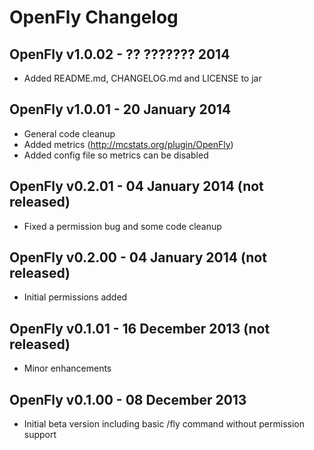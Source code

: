 OpenFly Changelog
=================

OpenFly v1.0.02 - ?? ??????? 2014
---------------------------------
 - Added README.md, CHANGELOG.md and LICENSE to jar

OpenFly v1.0.01 - 20 January 2014
---------------------------------
 - General code cleanup
 - Added metrics (http://mcstats.org/plugin/OpenFly)
 - Added config file so metrics can be disabled

OpenFly v0.2.01 - 04 January 2014 (not released)
------------------------------------------------
 - Fixed a permission bug and some code cleanup

OpenFly v0.2.00 - 04 January 2014 (not released)
------------------------------------------------
 - Initial permissions added

OpenFly v0.1.01 - 16 December 2013 (not released)
------------------------------------------------
 - Minor enhancements

OpenFly v0.1.00 - 08 December 2013
----------------------------------
 - Initial beta version including basic /fly command without permission support
